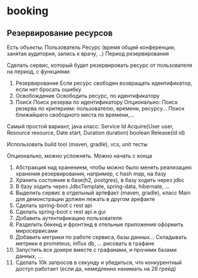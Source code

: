 # booking
## Резервирование ресурсов
Есть объекты:
Пользователь
Ресурс (время общей конференции, занятая аудитория, запись к врачу, ..)
Период резервирования

Сделать сервис, который будет резервировать ресурс от пользователя на период, с функциями:
1.	Резервирование
      Если ресурс свободен возвращать идентификатор, если нет бросать ошибку
2.	Освобождение
      Освободить ресурс, по идентификатору
3.	Поиск
      Поиск резерва по идентификатору
      Опционально:
      Поиск резерва по критериям: пользователю, времени, ресурсу…
      Поиск ближайшего свободного места по времени,…

Самый простой вариант, java класс:
Service
Id Acquire(User user, Resource resource, Date start, Duration duration)
boolean Release(Id id)

Использовать build tool (maven, gradle), vcs, unit тесты

Опционально, можно усложнять. Можно начать с конца

1.	Абстракция над хранением, чтобы можно было менять реализацию хранения резервирования, например, с hash map, на базу
2.	Хранить состояние в базе(h2, postgres), в базу ходить через jdbc
3.	В базу ходить через JdbcTemplate, spring-data, hibernate, …
4.	Выделить сервис в отдельный артефакт (maven, gradle), класс Main для демонстрации должен лежать в другом арефакте
5.	Сделать spring-boot с rest api
6.	Сделать spring-boot с rest api и gui
7.	Добавить аутентификацию пользователя
8.	Разделить бекенд и фронтэнд в отельные приложения оформить миросервисами
9.	Добавить метрики по работе сервиса, базы данных… Складывать метрики в prometeus, influx db, … рисовать в графане
10.	Запустить все докере вместе с графанами, и прочими базами данных, …
11.	Сделать 10k запросов в секунду и убедиться, что конкурентный доступ работает (если да, немедленно нанимать на 28 грейд)
